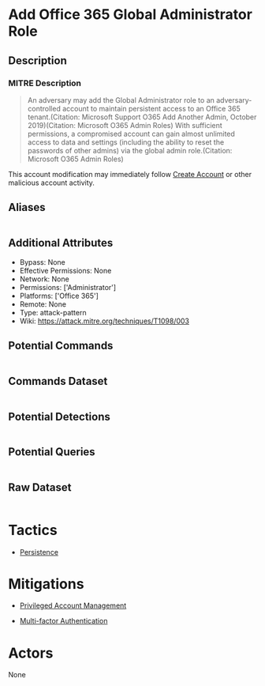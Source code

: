 
# Add Office 365 Global Administrator Role

## Description

### MITRE Description

> An adversary may add the Global Administrator role to an adversary-controlled account to maintain persistent access to an Office 365 tenant.(Citation: Microsoft Support O365 Add Another Admin, October 2019)(Citation: Microsoft O365 Admin Roles) With sufficient permissions, a compromised account can gain almost unlimited access to data and settings (including the ability to reset the passwords of other admins) via the global admin role.(Citation: Microsoft O365 Admin Roles) 

This account modification may immediately follow [Create Account](https://attack.mitre.org/techniques/T1136) or other malicious account activity.

## Aliases

```

```

## Additional Attributes

* Bypass: None
* Effective Permissions: None
* Network: None
* Permissions: ['Administrator']
* Platforms: ['Office 365']
* Remote: None
* Type: attack-pattern
* Wiki: https://attack.mitre.org/techniques/T1098/003

## Potential Commands

```

```

## Commands Dataset

```

```

## Potential Detections

```json

```

## Potential Queries

```json

```

## Raw Dataset

```json

```

# Tactics


* [Persistence](../tactics/Persistence.md)


# Mitigations


* [Privileged Account Management](../mitigations/Privileged-Account-Management.md)

* [Multi-factor Authentication](../mitigations/Multi-factor-Authentication.md)
    

# Actors

None
